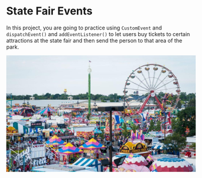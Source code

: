 # State Fair Events

In this project, you are going to practice using `CustomEvent` and `dispatchEvent()` and `addEventListener()` to let users buy tickets to certain attractions at the state fair and then send the person to that area of the park.

![](./images/ohiostatefair.jpg)